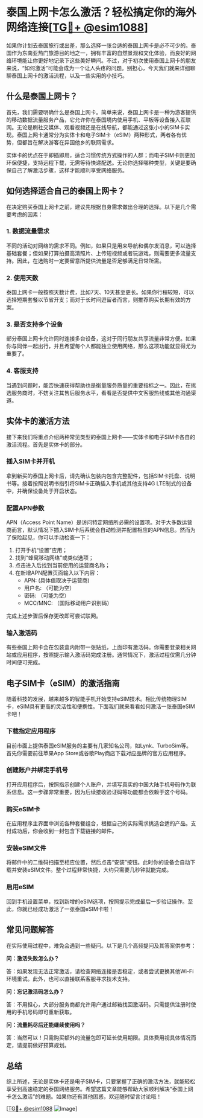 # 泰国上网卡怎么激活？轻松搞定你的海外网络连接[[TG💪+ @esim1088](https://t.me/s/esim1088)]

如果你计划去泰国旅行或出差，那么选择一张合适的泰国上网卡是必不可少的。泰国作为东南亚热门旅游目的地之一，拥有丰富的自然景观和文化体验，而良好的网络环境能让你更好地记录下这些美好瞬间。不过，对于初次使用泰国上网卡的朋友来说，“如何激活”可能会成为一个让人头疼的问题。别担心，今天我们就来详细聊聊泰国上网卡的激活流程，以及一些实用的小技巧。

## 什么是泰国上网卡？

首先，我们需要明确什么是泰国上网卡。简单来说，泰国上网卡是一种为游客提供的移动数据流量服务产品，它允许你在泰国境内使用手机、平板等设备接入互联网。无论是刷社交媒体、观看视频还是在线导航，都能通过这张小小的SIM卡实现。泰国上网卡通常分为实体卡和电子SIM卡（eSIM）两种形式，两者各有优势，但都旨在解决游客在异国他乡的联网需求。

实体卡的优点在于即插即用，适合习惯传统方式操作的人群；而电子SIM卡则更加环保便捷，支持远程下载，无需等待快递配送。无论你选择哪种类型，关键是要确保自己了解激活步骤，这样才能顺利享受网络服务。

## 如何选择适合自己的泰国上网卡？

在决定购买泰国上网卡之前，建议先根据自身需求做出合理的选择。以下是几个需要考虑的因素：

### 1. 数据流量需求

不同的活动对网络的需求不同。例如，如果只是用来导航和偶尔发消息，可以选择基础套餐；但如果打算拍摄高清照片、上传短视频或者玩游戏，则需要更多流量支持。因此，在选购时一定要留意所提供流量是否足够满足日常所需。

### 2. 使用天数

泰国上网卡一般按照天数计费，比如7天、10天甚至更长。如果你行程较短，可以选择短期套餐以节省开支；而对于长时间逗留者而言，则推荐购买长期有效的方案。

### 3. 是否支持多个设备

部分泰国上网卡允许同时连接多台设备，这对于同行朋友共享流量非常方便。如果你与同伴一起出行，并且希望每个人都能独立使用网络，那么这项功能就显得尤为重要了。

### 4. 客服支持

当遇到问题时，能否快速获得帮助也是衡量服务质量的重要指标之一。因此，在挑选服务商时，不妨关注其售后服务水平，看看是否提供中文客服热线或其他沟通渠道。

## 实体卡的激活方法

接下来我们将重点介绍两种常见类型的泰国上网卡——实体卡和电子SIM卡各自的激活流程。首先是实体卡的部分。

### 插入SIM卡并开机

拿到新买的泰国上网卡后，请先确认包装内包含完整配件，包括SIM卡托盘、说明书等。接着按照说明书指引将SIM卡正确插入手机或其他支持4G LTE制式的设备中，并确保设备处于开启状态。

### 配置APN参数

APN（Access Point Name）是访问特定网络所必需的设置项。对于大多数运营商而言，默认情况下插入SIM卡后系统会自动检测并配置相应的APN信息。然而为了保险起见，你可以手动检查一下：

1. 打开手机“设置”应用；
2. 找到“蜂窝移动网络”或类似选项；
3. 点击进入后找到当前使用的运营商名称；
4. 在新增APN配置页面输入以下内容：
   - APN: (具体值取决于运营商)
   - 用户名: （可能为空）
   - 密码: （可能为空）
   - MCC/MNC: （国际移动用户识别码）

完成上述步骤后保存更改即可尝试联网。

### 输入激活码

有些泰国上网卡会在包装盒内附带一张贴纸，上面印有激活码。你需要登录相关网站或应用程序，按照提示输入激活码完成注册。通常情况下，激活过程仅需几分钟时间便可完成。

## 电子SIM卡（eSIM）的激活指南

随着科技的发展，越来越多的智能手机开始支持eSIM技术。相比传统物理SIM卡，eSIM具有更高的灵活性和便携性。下面我们就来看看如何激活一张泰国eSIM卡吧！

### 下载指定应用程序

目前市面上提供泰国eSIM服务的主要有几家知名公司，如Lynk、TurboSim等。首先你需要前往苹果App Store或谷歌Play商店下载对应品牌的官方应用程序。

### 创建账户并绑定手机号

打开应用程序后，按照指示创建个人账户，并填写真实的中国大陆手机号码作为联系信息。这一步骤非常重要，因为后续接收验证码等功能都会依赖于这个号码。

### 购买eSIM卡

在应用程序主界面中浏览各种套餐组合，根据自己的实际需求挑选合适的产品。支付成功后，你会收到一封包含下载链接的邮件。

### 安装eSIM文件

将邮件中的二维码扫描至相应位置，然后点击“安装”按钮。此时你的设备会自动下载并安装eSIM文件。整个过程非常快捷，大约只需要几秒钟就能完成。

### 启用eSIM

回到手机设置菜单，找到新增的eSIM选项，按照提示完成最后一步验证操作。至此，你就已经成功激活了一张泰国eSIM卡啦！

## 常见问题解答

在实际使用过程中，难免会遇到一些疑问。以下是几个高频提问及其答案供参考：

**问：激活失败怎么办？**

答：如果发现无法正常激活，请检查网络连接是否稳定，或者尝试更换其他Wi-Fi环境重试。此外，也可以直接联系客服寻求技术支持。

**问：忘记激活码怎么办？**

答：不用担心，大部分服务商都允许用户通过邮箱找回激活码。只需提供注册时使用的手机号码即可重新获取。

**问：流量耗尽后还能继续使用吗？**

答：当然可以！只需购买额外的流量包即可延长使用期限。具体费用视具体情况而定，请提前做好预算规划。

## 总结

综上所述，无论是实体卡还是电子SIM卡，只要掌握了正确的激活方法，就能轻松享受到高速稳定的泰国网络服务。希望这篇文章能够帮助大家顺利解决“泰国上网卡怎么激活”的难题。如果你还有其他困惑，欢迎随时留言讨论哦！

[[TG💪+ @esim1088](https://t.me/s/esim1088) ![Image](https://i.postimg.cc/4NQfJmqS/Snipaste-2025-05-13-00-14-12.png)]